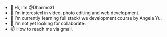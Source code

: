 - 👋 Hi, I’m @Dharmo31
- 👀 I’m interested in video, photo editing and web development.
- 🌱 I’m currently learning full stack/ we development course by Angela Yu.
- 💞️ I’m not yet looking for collaborate. 
- 📫 How to reach me via gmail.

<!---
Dharmo31/Dharmo31 is a ✨ special ✨ repository because its `README.md` (this file) appears on your GitHub profile.
You can click the Preview link to take a look at your changes.
--->
